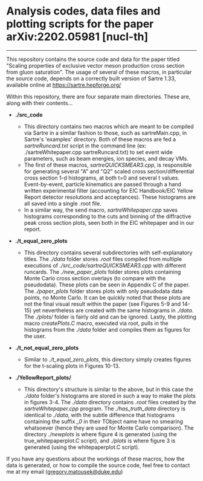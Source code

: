 # Analysis codes, data files and plotting scripts for the paper arXiv:2202.05981 [nucl-th]
---
This repository contains the source code and data for the paper titled "Scaling properties of exclusive vector meson production cross section from gluon saturation". The usage of several of these macros, in particular the source code, depends on a correctly built version of Sartre 1.33, available online at https://sartre.hepforge.org/

Within this repository, there are four separate main directories. These are, along with their contents...

- **./src_code**
  - This directory contains two macros which are meant to be compiled via Sartre in a similar fashion to those, such as sartreMain.cpp, in Sartre's 'examples' directory. Both of these macros are fed a *sartreRuncard.txt* script in the command line (ex: ./sartreWhitepaper.cpp sartreRuncard.txt) to set event wide parameters, such as beam energies, ion species, and decay VMs. 
  - The first of these macros, *sartreQUICKSMEAR3.cpp*, is responsible for generating several "A" and "Q2" scaled cross section/differential cross section 1-d histograms, at both t=0 and several t values. Event-by-event, particle kinematics are passed through a hand written experimental filter (accounting for EIC Handbook/EIC Yellow Report detector resolutions and acceptances). These histograms are all saved into a single .root file.
  - In a similar way, the send macro, *sartreWhitepaper.cpp* saves histograms corresponding to the cuts and binning of the diffractive peak cross section plots, seen both in the EIC whitepaper and in our report.
  
- **./t_equal_zero_plots**
  - This directory contains several subdirectories with self-explanatory titles. The *./data* folder stores *.root* files compiled from multiple executions of *./src_code/sartreQUICKSMEAR3.cpp* with different runcards. The *./new_paper_plots* folder stores plots containing Monte Carlo cross section overlays (to compare with the pseudodata). These plots can be seen in Appendix C of the paper. The *./paper_plots* folder stores plots with only pseudodata data points, no Monte Carlo. It can be quickly noted that these plots are not the final visual result within the paper (see Figures 5-9 and 14-15) yet nevertheless are created with the same histograms in *./data*. The *./plots/* folder is fairly old and can be ignored. Lastly, the plotting macro *createPlots.C* macro, executed via root, pulls in the histograms from the *./data* folder and compiles them as figures for the user.
  
- **./t_not_equal_zero_plots**
  - Similar to *./t_equal_zero_plots*, this directory simply creates figures for the t-scaling plots in Figures 10-13.

- **./YellowReport_plots/**
  - This directory's structure is similar to the above, but in this case the *./data* folder's histograms are stored in such a way to make the plots in figures 3-4. The *./data* directory contains *.root* files created by the *sartreWhitepaper.cpp* program. The *./has_truth_data* directory is identical to *./data*, with the subtle difference that histograms containing the suffix *_0* in their TObject name have no smearing whatsoever (hence they are used for Monte Carlo comparison). The directory *./newplots* is where figure 4 is generated (using the true_whitepaperplot.C script), and *./plots* is where figure 3 is generated (using the whitepaperplot.C script).
  
If you have any questions about the workings of these macros, how the data is generated, or how to compile the source code, feel free to contact me at my email (gregory.matousek@duke.edu)


